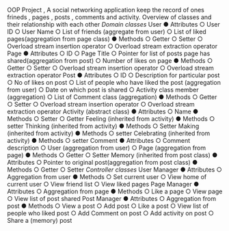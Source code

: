 OOP Project , A social networking application keep the record of ones frineds , pages , posts , comments and activity.
Overview of classes and their relationship with each other
*Domain classes*
User
● Attributes
○ User ID
○ User Name
○ List of friends (aggregate from user)
○ List of liked pages(aggregation from page class)
● Methods
○ Getter
○ Setter
○ Overload stream insertion operator
○ Overload stream extraction operator
Page
● Attributes
○ ID
○ Page Title
○ Pointer for list of posts page has shared(aggregation from post)
○ Number of likes on page
● Methods
○ Getter
○ Setter
○ Overload stream insertion operator
○ Overload stream extraction operator
Post
● Attributes
○ ID
○ Description for particular post
○ No of likes on post
○ List of people who have liked the post (aggregation from user)
○ Date on which post is shared
○ Activity class member (aggregation)
○ List of Comment class (aggregation)
● Methods
○ Getter
○ Setter
○ Overload stream insertion operator
○ Overload stream extraction operator
Activity (abstract class)
● Attributes
○ Name
● Methods
○ Setter
○ Getter
Feeling (inherited from activity)
● Methods
○ setter
Thinking (inherited from activity)
● Methods
○ Setter
Making (inherited from activity)
● Methods
○ setter
Celebrating (inherited from activity)
● Methods
○ setter
Comment
● Attributes
○ Comment description
○ User (aggregation from user)
○ Page (aggregation from page)
● Methods
○ Getter
○ Setter
Memory (inherited from post class)
● Attributes
○ Pointer to original post(aggregation from post class)
● Methods
○ Getter
○ Setter
*Controller classes*
User Manager
● Attributes
○ Aggregation from user
● Methods
○ Set current user
○ View home of current user
○ View friend list
○ View liked pages
Page Manager
● Attributes
○ Aggregation from page
● Methods
○ Like a page
○ View page
○ View list of post shared
Post Manager
● Attributes
○ Aggregation from post
● Methods
○ View a post
○ Add post
○ Like a post
○ View list of people who liked post
○ Add Comment on post
○ Add activity on post
○ Share a (memory) post
